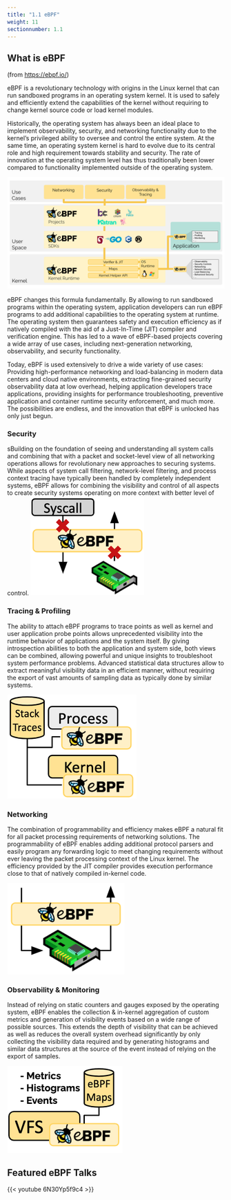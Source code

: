 ```yaml
---
title: "1.1 eBPF"
weight: 11
sectionnumber: 1.1
---
```


## What is eBPF

(from https://ebpf.io/)

eBPF is a revolutionary technology with origins in the Linux kernel that can run sandboxed programs in an operating system kernel. It is used to safely and efficiently extend the capabilities of the kernel without requiring to change kernel source code or load kernel modules.

Historically, the operating system has always been an ideal place to implement observability, security, and networking functionality due to the kernel’s privileged ability to oversee and control the entire system. At the same time, an operating system kernel is hard to evolve due to its central role and high requirement towards stability and security. The rate of innovation at the operating system level has thus traditionally been lower compared to functionality implemented outside of the operating system.

![Overview](overview.png)

eBPF changes this formula fundamentally. By allowing to run sandboxed programs within the operating system, application developers can run eBPF programs to add additional capabilities to the operating system at runtime. The operating system then guarantees safety and execution efficiency as if natively compiled with the aid of a Just-In-Time (JIT) compiler and verification engine. This has led to a wave of eBPF-based projects covering a wide array of use cases, including next-generation networking, observability, and security functionality.

Today, eBPF is used extensively to drive a wide variety of use cases: Providing high-performance networking and load-balancing in modern data centers and cloud native environments, extracting fine-grained security observability data at low overhead, helping application developers trace applications, providing insights for performance troubleshooting, preventive application and container runtime security enforcement, and much more. The possibilities are endless, and the innovation that eBPF is unlocked has only just begun.


### Security

sBuilding on the foundation of seeing and understanding all system calls and combining that with a packet and socket-level view of all networking operations allows for revolutionary new approaches to securing systems. While aspects of system call filtering, network-level filtering, and process context tracing have typically been handled by completely independent systems, eBPF allows for combining the visibility and control of all aspects to create security systems operating on more context with better level of control.
![Security](intro_security.png#floatleft)


### Tracing & Profiling

The ability to attach eBPF programs to trace points as well as kernel and user application probe points allows unprecedented visibility into the runtime behavior of applications and the system itself. By giving introspection abilities to both the application and system side, both views can be combined, allowing powerful and unique insights to troubleshoot system performance problems. Advanced statistical data structures allow to extract meaningful visibility data in an efficient manner, without requiring the export of vast amounts of sampling data as typically done by similar systems.

![Tracing & Profiling](intro_tracing.png#floatleft)


### Networking

The combination of programmability and efficiency makes eBPF a natural fit for all packet processing requirements of networking solutions. The programmability of eBPF enables adding additional protocol parsers and easily program any forwarding logic to meet changing requirements without ever leaving the packet processing context of the Linux kernel. The efficiency provided by the JIT compiler provides execution performance close to that of natively compiled in-kernel code.

![Networking](intro_networking.png#floatleft)


### Observability & Monitoring

Instead of relying on static counters and gauges exposed by the operating system, eBPF enables the collection & in-kernel aggregation of custom metrics and generation of visibility events based on a wide range of possible sources. This extends the depth of visibility that can be achieved as well as reduces the overall system overhead significantly by only collecting the visibility data required and by generating histograms and similar data structures at the source of the event instead of relying on the export of samples.

![Observability & Monitoring](intro_observability.png#floatleft)


## Featured eBPF Talks

{{< youtube 6N30Yp5f9c4 >}}
